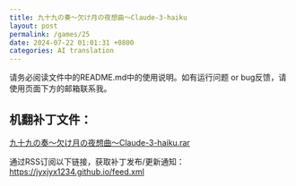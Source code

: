```yaml
---
title: 九十九の奏～欠け月の夜想曲～Claude-3-haiku
layout: post
permalink: /games/25
date: 2024-07-22 01:01:31 +0800
categories: AI translation
---
```



请务必阅读文件中的README.md中的使用说明。如有运行问题 or bug反馈，请使用页面下方的邮箱联系我。

## 机翻补丁文件：

[九十九の奏～欠け月の夜想曲～Claude-3-haiku.rar](../resources/%E4%B9%9D%E5%8D%81%E4%B9%9D%E3%81%AE%E5%A5%8F%EF%BD%9E%E6%AC%A0%E3%81%91%E6%9C%88%E3%81%AE%E5%A4%9C%E6%83%B3%E6%9B%B2%EF%BD%9EClaude-3-haiku.rar)

 

通过RSS订阅以下链接，获取补丁发布/更新通知：https://jyxjyx1234.github.io/feed.xml


